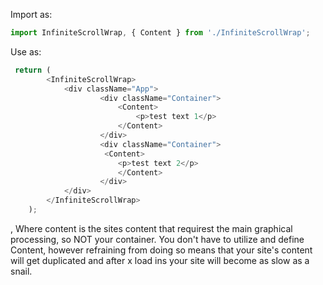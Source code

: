 Import as:
```javascript 
import InfiniteScrollWrap, { Content } from './InfiniteScrollWrap';
```
Use as:
```javascript 
 return (
        <InfiniteScrollWrap>
            <div className="App">
                    <div className="Container">
                        <Content>
                            <p>test text 1</p>
                        </Content>
                    </div>
                    <div className="Container">
                     <Content>
                        <p>test text 2</p>
                        </Content>
                    </div>
            </div>
        </InfiniteScrollWrap>
    );
```
,
Where content is the sites content that requirest the main graphical processing, so NOT your container. You don't have to utilize and define Content, however refraining from doing so means that your site's content will get duplicated and after x load ins your site will become as slow as a snail.
